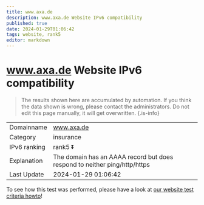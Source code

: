 ```yaml
---
title: www.axa.de
description: www.axa.de Website IPv6 compatibility
published: true
date: 2024-01-29T01:06:42
tags: website, rank5
editor: markdown
---
```


# www.axa.de Website IPv6 compatibility

> The results shown here are accumulated by automation. If you think the data shown is wrong, please contact the administrators. 
> Do not edit this page manually, it will get overwritten.
{.is-info}


|   |   |
| - | - |
| Domainname | www.axa.de
| Category | insurance |
| IPv6 ranking | rank5 :arrow_double_down: |
| Explanation | The domain has an AAAA record but does respond to neither ping/http/https |
| Last Update | 2024-01-29 01:06:42 |

To see how this test was performed, please have a look at [our website test criteria howto](/howto/testcriteria/website)!

